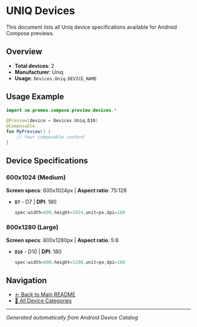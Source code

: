 # UNIQ Devices

This document lists all Uniq device specifications available for Android Compose previews.

## Overview

- **Total devices**: 2
- **Manufacturer**: Uniq
- **Usage**: `Devices.Uniq.DEVICE_NAME`

## Usage Example

```kotlin
import se.premex.compose.preview.devices.*

@Preview(device = Devices.Uniq.D10)
@Composable
fun MyPreview() {
    // Your composable content
}
```

## Device Specifications

### 600x1024 (Medium)

**Screen specs**: 600x1024px | **Aspect ratio**: 75:128

- **`D7`** - D7 | **DPI**: 180
  ```kotlin
  spec:width=600,height=1024,unit=px,dpi=180
  ```

### 800x1280 (Large)

**Screen specs**: 800x1280px | **Aspect ratio**: 5:8

- **`D10`** - D10 | **DPI**: 180
  ```kotlin
  spec:width=800,height=1280,unit=px,dpi=180
  ```

## Navigation

- [← Back to Main README](../../README.md)
- [📱 All Device Categories](../README.md)

---
*Generated automatically from Android Device Catalog*
